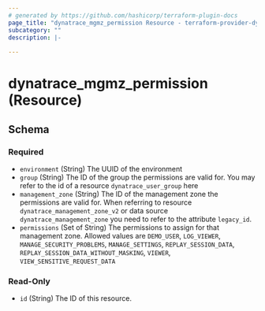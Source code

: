 ```yaml
---
# generated by https://github.com/hashicorp/terraform-plugin-docs
page_title: "dynatrace_mgmz_permission Resource - terraform-provider-dynatrace"
subcategory: ""
description: |-
  
---
```


# dynatrace_mgmz_permission (Resource)





<!-- schema generated by tfplugindocs -->
## Schema

### Required

- `environment` (String) The UUID of the environment
- `group` (String) The ID of the group the permissions are valid for. You may refer to the id of a resource `dynatrace_user_group` here
- `management_zone` (String) The ID of the management zone the permissions are valid for. When referring to resource `dynatrace_management_zone_v2` or data source `dynatrace_management_zone` you need to refer to the attribute `legacy_id`.
- `permissions` (Set of String) The permissions to assign for that management zone. Allowed values are `DEMO_USER`, `LOG_VIEWER`, `MANAGE_SECURITY_PROBLEMS`, `MANAGE_SETTINGS`, `REPLAY_SESSION_DATA`, `REPLAY_SESSION_DATA_WITHOUT_MASKING`, `VIEWER`, `VIEW_SENSITIVE_REQUEST_DATA`

### Read-Only

- `id` (String) The ID of this resource.



